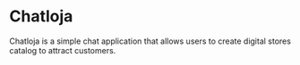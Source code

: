 # Chatloja

Chatloja is a simple chat application that allows users to create digital stores catalog to attract customers.
